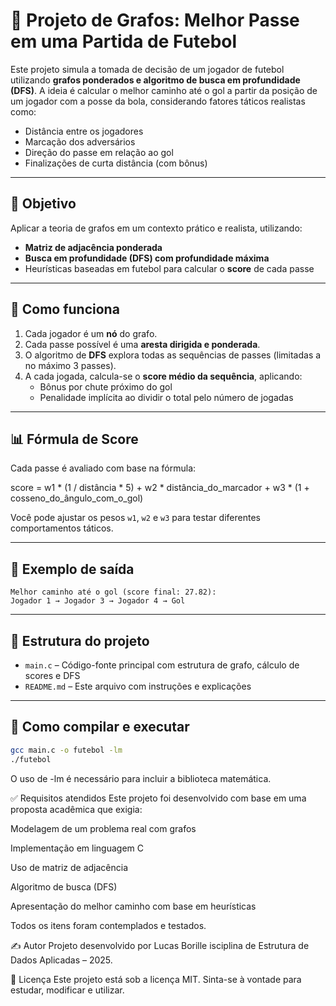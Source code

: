 # 🔁 Projeto de Grafos: Melhor Passe em uma Partida de Futebol

Este projeto simula a tomada de decisão de um jogador de futebol utilizando **grafos ponderados e algoritmo de busca em profundidade (DFS)**. A ideia é calcular o melhor caminho até o gol a partir da posição de um jogador com a posse da bola, considerando fatores táticos realistas como:

- Distância entre os jogadores
- Marcação dos adversários
- Direção do passe em relação ao gol
- Finalizações de curta distância (com bônus)

---

## 🎯 Objetivo

Aplicar a teoria de grafos em um contexto prático e realista, utilizando:

- **Matriz de adjacência ponderada**
- **Busca em profundidade (DFS) com profundidade máxima**
- Heurísticas baseadas em futebol para calcular o **score** de cada passe

---

## 🧠 Como funciona

1. Cada jogador é um **nó** do grafo.
2. Cada passe possível é uma **aresta dirigida e ponderada**.
3. O algoritmo de **DFS** explora todas as sequências de passes (limitadas a no máximo 3 passes).
4. A cada jogada, calcula-se o **score médio da sequência**, aplicando:
   - Bônus por chute próximo do gol
   - Penalidade implícita ao dividir o total pelo número de jogadas

---

## 📊 Fórmula de Score

Cada passe é avaliado com base na fórmula:

score = w1 * (1 / distância * 5) + w2 * distância_do_marcador + w3 * (1 + cosseno_do_ângulo_com_o_gol)

Você pode ajustar os pesos `w1`, `w2` e `w3` para testar diferentes comportamentos táticos.

---

## 🏁 Exemplo de saída
```
Melhor caminho até o gol (score final: 27.82):
Jogador 1 → Jogador 3 → Jogador 4 → Gol
```
---

## 📂 Estrutura do projeto

- `main.c` – Código-fonte principal com estrutura de grafo, cálculo de scores e DFS
- `README.md` – Este arquivo com instruções e explicações

---

## 🧪 Como compilar e executar

```bash
gcc main.c -o futebol -lm
./futebol
```
O uso de -lm é necessário para incluir a biblioteca matemática.

✅ Requisitos atendidos
Este projeto foi desenvolvido com base em uma proposta acadêmica que exigia:

Modelagem de um problema real com grafos

Implementação em linguagem C

Uso de matriz de adjacência

Algoritmo de busca (DFS)

Apresentação do melhor caminho com base em heurísticas

Todos os itens foram contemplados e testados.

✍️ Autor
Projeto desenvolvido por Lucas Borille isciplina de Estrutura de Dados Aplicadas – 2025.

📄 Licença
Este projeto está sob a licença MIT. Sinta-se à vontade para estudar, modificar e utilizar.
